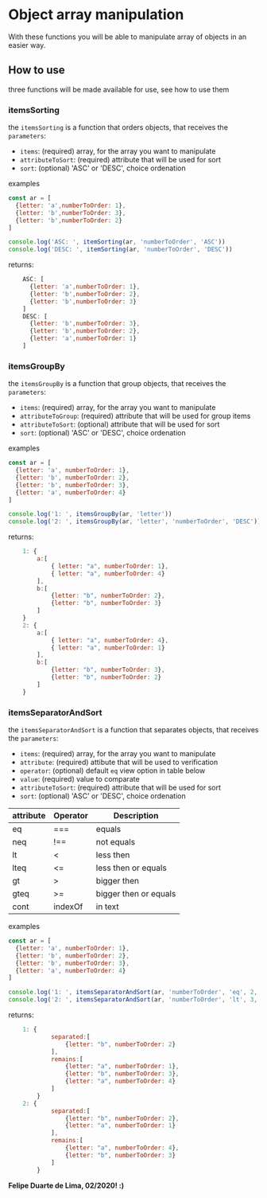 # Object array manipulation
With these functions you will be able to manipulate array of objects in an easier way.

## How to use

three functions will be made available for use, see how to use them

### itemsSorting

the `itemsSorting` is a function that orders objects, that receives the `parameters`:
  - `items`: (required) array, for the array you want to manipulate
  - `attributeToSort`: (required) attribute that will be used for sort
  - `sort`: (optional) 'ASC' or 'DESC', choice ordenation

examples
```js
const ar = [
  {letter: 'a',numberToOrder: 1},
  {letter: 'b',numberToOrder: 3},
  {letter: 'b',numberToOrder: 2}
]

console.log('ASC: ', itemSorting(ar, 'numberToOrder', 'ASC'))
console.log('DESC: ', itemSorting(ar, 'numberToOrder', 'DESC'))
``` 

returns:

```js
    ASC: [
      {letter: 'a',numberToOrder: 1},
      {letter: 'b',numberToOrder: 2},
      {letter: 'b',numberToOrder: 3}
    ]
    DESC: [
      {letter: 'b',numberToOrder: 3},
      {letter: 'b',numberToOrder: 2},
      {letter: 'a',numberToOrder: 1}
    ]
```

### itemsGroupBy

the `itemsGroupBy` is a function that group objects, that receives the `parameters`:
  - `items`: (required) array, for the array you want to manipulate
  - `attributeToGroup`: (required) attribute that will be used for group items
  - `attributeToSort`: (optional) attribute that will be used for sort
  - `sort`: (optional) 'ASC' or 'DESC', choice ordenation
  
  examples

```js
const ar = [
  {letter: 'a', numberToOrder: 1},
  {letter: 'b', numberToOrder: 2},
  {letter: 'b', numberToOrder: 3},
  {letter: 'a', numberToOrder: 4}
]

console.log('1: ', itemsGroupBy(ar, 'letter'))
console.log('2: ', itemsGroupBy(ar, 'letter', 'numberToOrder', 'DESC'))

```
returns:

```js
    1: {
        a:[
            { letter: "a", numberToOrder: 1},
            { letter: "a", numberToOrder: 4}
        ],
        b:[
            {letter: "b", numberToOrder: 2},
            {letter: "b", numberToOrder: 3}
        ]
    }
    2: {
        a:[
            { letter: "a", numberToOrder: 4},
            { letter: "a", numberToOrder: 1}
        ],
        b:[
            {letter: "b", numberToOrder: 3},
            {letter: "b", numberToOrder: 2}
        ]
    }
```


### itemsSeparatorAndSort

the `itemsSeparatorAndSort` is a function that separates objects, that receives the `parameters`:
  - `items`: (required) array, for the array you want to manipulate
  - `attribute`: (required) attibute that will be used to verification
  - `operator`: (optional) default `eq` view option in table below
  - `value`: (required) value to comparate
  - `attributeToSort`: (required) attribute that will be used for sort
  - `sort`: (optional) 'ASC' or 'DESC', choice ordenation

| attribute | Operator | Description |
| ------ | ------ | ------ |
| eq | === | equals
| neq | !== | not equals
| lt | < | less then
| lteq | <= | less then or equals
| gt | > | bigger then
| gteq | >= | bigger then or equals
| cont | indexOf | in text 

examples

```js
const ar = [
  {letter: 'a', numberToOrder: 1},
  {letter: 'b', numberToOrder: 2},
  {letter: 'b', numberToOrder: 3},
  {letter: 'a', numberToOrder: 4}
]

console.log('1: ', itemsSeparatorAndSort(ar, 'numberToOrder', 'eq', 2, 'numberToOrder', 'ASC'))
console.log('2: ', itemsSeparatorAndSort(ar, 'numberToOrder', 'lt', 3, 'numberToOrder', 'DESC'))
```
returns:

```js
    1: {
            separated:[
                {letter: "b", numberToOrder: 2}
            ],
            remains:[
                {letter: "a", numberToOrder: 1},
                {letter: "b", numberToOrder: 3},
                {letter: "a", numberToOrder: 4}
            ]
        }
    2: {
            separated:[
                {letter: "b", numberToOrder: 2},
                {letter: "a", numberToOrder: 1}
            ],
            remains:[
                {letter: "a", numberToOrder: 4},
                {letter: "b", numberToOrder: 3}
            ]
        }
```



**Felipe Duarte de Lima, 02/2020! :)**
